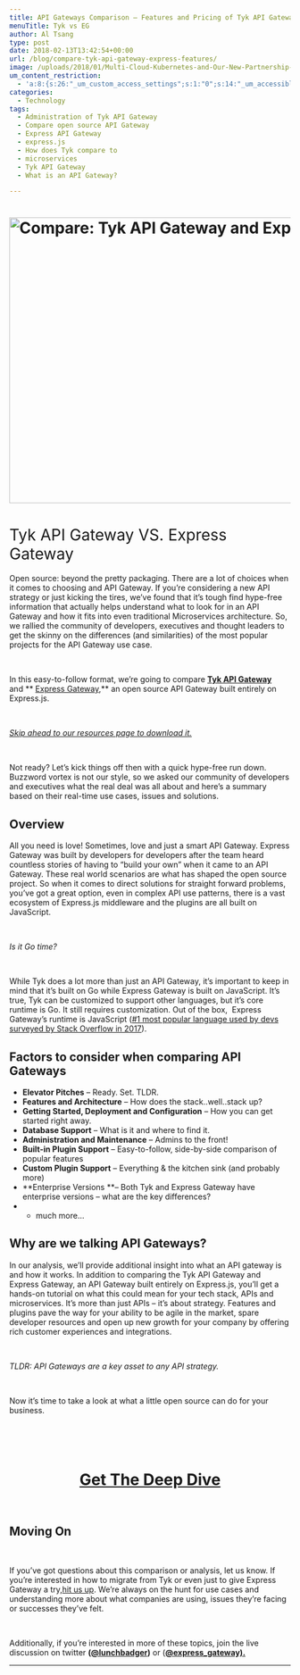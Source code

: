 ```yaml
---
title: API Gateways Comparison – Features and Pricing of Tyk API Gateway vs. Express Gateway
menuTitle: Tyk vs EG
author: Al Tsang
type: post
date: 2018-02-13T13:42:54+00:00
url: /blog/compare-tyk-api-gateway-express-features/
image: /uploads/2018/01/Multi-Cloud-Kubernetes-and-Our-New-Partnership-with-Joyent-36.png
um_content_restriction:
  - 'a:8:{s:26:"_um_custom_access_settings";s:1:"0";s:14:"_um_accessible";s:1:"0";s:19:"_um_noaccess_action";s:1:"0";s:30:"_um_restrict_by_custom_message";s:1:"0";s:27:"_um_restrict_custom_message";s:0:"";s:19:"_um_access_redirect";s:1:"0";s:23:"_um_access_redirect_url";s:0:"";s:28:"_um_access_hide_from_queries";s:1:"0";}'
categories:
  - Technology
tags:
  - Administration of Tyk API Gateway
  - Compare open source API Gateway
  - Express API Gateway
  - express.js
  - How does Tyk compare to
  - microservices
  - Tyk API Gateway
  - What is an API Gateway?

---
```

# <img class="aligncenter size-full wp-image-3307" src="/wp-content/uploads/2018/01/Multi-Cloud-Kubernetes-and-Our-New-Partnership-with-Joyent-36.png" alt="Compare: Tyk API Gateway and Express Gateway" width="1024" height="512" srcset="/wp-content/uploads/2018/01/Multi-Cloud-Kubernetes-and-Our-New-Partnership-with-Joyent-36.png 1024w, /wp-content/uploads/2018/01/Multi-Cloud-Kubernetes-and-Our-New-Partnership-with-Joyent-36.png 300w, /wp-content/uploads/2018/01/Multi-Cloud-Kubernetes-and-Our-New-Partnership-with-Joyent-36.png 768w, /wp-content/uploads/2018/01/Multi-Cloud-Kubernetes-and-Our-New-Partnership-with-Joyent-36.png 225w, /wp-content/uploads/2018/01/Multi-Cloud-Kubernetes-and-Our-New-Partnership-with-Joyent-36.png 512w" sizes="(max-width: 1024px) 100vw, 1024px" />

# <span style="font-weight: 400;">Tyk API Gateway VS. Express Gateway</span>

Open source: beyond the pretty packaging. There are a lot of choices when it comes to choosing and API Gateway. If you&#8217;re considering a new API strategy or just kicking the tires, we&#8217;ve found that it&#8217;s tough find hype-free information that actually helps understand what to look for in an API Gateway and how it fits into even traditional Microservices architecture. So, we rallied the community of developers, executives and thought leaders to get the skinny on the differences (and similarities) of the most popular projects for the API Gateway use case.

&nbsp;

In this easy-to-follow format, we&#8217;re going to compare [**Tyk API Gateway**][1] and ** [Express Gateway][2],** an open source API Gateway built entirely on Express.js.

&nbsp;

<a href="/Resources/pdf-guides/" target="_blank"><em>Skip ahead to our resources page to download it.</em></a>

&nbsp;

Not ready? Let&#8217;s kick things off then with a quick hype-free run down. Buzzword vortex is not our style, so we asked our community of developers and executives what the real deal was all about and here&#8217;s a summary based on their real-time use cases, issues and solutions.

## Overview

All you need is love! Sometimes, love and just a smart API Gateway. Express Gateway was built by developers for developers after the team heard countless stories of having to &#8220;build your own&#8221; when it came to an API Gateway. These real world scenarios are what has shaped the open source project. So when it comes to direct solutions for straight forward problems, you&#8217;ve got a great option, even in complex API use patterns, there is a vast ecosystem of Express.js middleware and the plugins are all built on JavaScript.

&nbsp;

_<span style="font-weight: 400;">Is it Go time?</span>_

_<span style="font-weight: 400;">  </span>_

<span style="font-weight: 400;">While Tyk does a lot more than just an API Gateway, it&#8217;s important to keep in mind that it&#8217;s built on Go while Express Gateway is built on JavaScript. It&#8217;s true, Tyk can be customized to support other languages, but it&#8217;s core runtime is Go. It still requires customization. Out of the box,  Express Gateway&#8217;s runtime is JavaScript (<a href="https://insights.stackoverflow.com/survey/2017">#1 most popular language used by devs surveyed by Stack Overflow in 2017</a>).</span><span style="font-weight: 400;"><br /> </span>

## Factors to consider when comparing API Gateways

  * **Elevator Pitches** &#8211; Ready. Set. TLDR.
  * **Features and Architecture** &#8211; How does the stack..well..stack up?
  * **Getting Started, Deployment and Configuration** &#8211; How you can get started right away.
  * **Database Support** &#8211; What is it and where to find it.
  * **Administration and Maintenance** &#8211; Admins to the front!
  * **Built-in Plugin Support** &#8211; Easy-to-follow, side-by-side comparison of popular features
  * **Custom Plugin Support** &#8211; Everything & the kitchen sink (and probably more)
  * **Enterprise Versions **&#8211; Both Tyk and Express Gateway have enterprise versions &#8211; what are the key differences?
  * + much more&#8230;

## Why are we talking API Gateways?

In our analysis, we&#8217;ll provide additional insight into what an API gateway is and how it works. In addition to comparing the Tyk API Gateway and Express Gateway, an API Gateway built entirely on Express.js, you&#8217;ll get a hands-on tutorial on what this could mean for your tech stack, APIs and microservices. It&#8217;s more than just APIs &#8211; it&#8217;s about strategy. Features and plugins pave the way for your ability to be agile in the market, spare developer resources and open up new growth for your company by offering rich customer experiences and integrations.

&nbsp;

_TLDR: API Gateways are a key asset to any API strategy._

&nbsp;

Now it&#8217;s time to take a look at what a little open source can do for your business.

&nbsp;

<div class="spaced" style="padding-top:15px; clear:both;" >
</div>

<h1 style="text-align: center;">
  <a href="/Resources/pdf-guides/"  class="btn button center cta">Get The Deep Dive</a>
</h1>

<div class="spaced" style="padding-top:15px; clear:both;" >
</div>

## Moving On

&nbsp;

If you&#8217;ve got questions about this comparison or analysis, let us know. If you&#8217;re interested in how to migrate from Tyk or even just to give Express Gateway a try,<a href="https://www.lunchbadger.com/enterprise" target="_blank" rel="noopener noreferrer">hit us up</a>. We&#8217;re always on the hunt for use cases and understanding more about what companies are using, issues they&#8217;re facing or successes they&#8217;ve felt.

&nbsp;

Additionally, if you&#8217;re interested in more of these topics, join the live discussion on twitter **([@lunchbadger][3])** or (**[@express_gateway).][4]**

* * *



 [1]: https://tyk.io/
 [2]: http://www.express-gateway.io?utm_source=Comparison_LP_Tyk&utm_medium=blog&utm_campaign=2018-10-comparisons&utm_content=link
 [3]: http://www.twitter.com/lunchbadger
 [4]: https://twitter.com/express_gateway